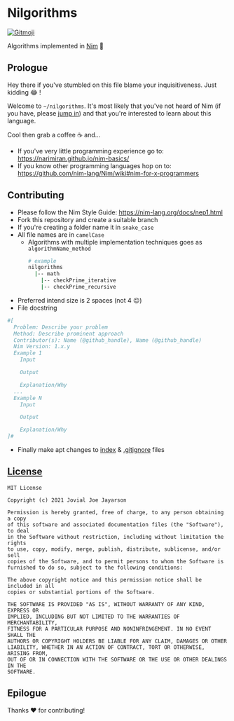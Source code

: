 # Nilgorithms

<a href="https://gitmoji.dev">
  <img src="https://img.shields.io/badge/gitmoji-%20😎-FFDD67.svg" alt="Gitmoji">
</a>

Algorithms implemented in [Nim](https://nim-lang.org/) :crown:

## Prologue

Hey there if you've stumbled on this file blame your inquisitiveness. Just kidding :joy: !

Welcome to `~/nilgorithms`. It's most likely that you've not heard of Nim (if you have, please [jump in](#contributing)) and that you're interested to learn about this language.

Cool then grab a coffee :coffee: and...

- If you've very little programming experience go to: https://narimiran.github.io/nim-basics/
- If you know other programming languages hop on to: https://github.com/nim-lang/Nim/wiki#nim-for-x-programmers

## Contributing

- Please follow the Nim Style Guide: https://nim-lang.org/docs/nep1.html
- Fork this repository and create a suitable branch
- If you're creating a folder name it in `snake_case`
- All file names are in `camelCase`
  - Algorithms with multiple implementation techniques goes as `algorithmName_method`
    ```bash
    # example
    nilgorithms
      |-- math
        |-- checkPrime_iterative
        |-- checkPrime_recursive
    ```
- Preferred intend size is 2 spaces (not 4 :wink:)
- File docstring
```nim
#[
  Problem: Describe your problem
  Method: Describe prominent approach
  Contributor(s): Name (@github_handle), Name (@github_handle)
  Nim Version: 1.x.y
  Example 1
    Input

    Output

    Explanation/Why
  ...
  Example N
    Input

    Output

    Explanation/Why
]#
``` 
- Finally make apt changes to [index](/index.md) & [.gitignore](/.gitignore) files

## [License](/LICENSE)

```
MIT License

Copyright (c) 2021 Jovial Joe Jayarson

Permission is hereby granted, free of charge, to any person obtaining a copy
of this software and associated documentation files (the "Software"), to deal
in the Software without restriction, including without limitation the rights
to use, copy, modify, merge, publish, distribute, sublicense, and/or sell
copies of the Software, and to permit persons to whom the Software is
furnished to do so, subject to the following conditions:

The above copyright notice and this permission notice shall be included in all
copies or substantial portions of the Software.

THE SOFTWARE IS PROVIDED "AS IS", WITHOUT WARRANTY OF ANY KIND, EXPRESS OR
IMPLIED, INCLUDING BUT NOT LIMITED TO THE WARRANTIES OF MERCHANTABILITY,
FITNESS FOR A PARTICULAR PURPOSE AND NONINFRINGEMENT. IN NO EVENT SHALL THE
AUTHORS OR COPYRIGHT HOLDERS BE LIABLE FOR ANY CLAIM, DAMAGES OR OTHER
LIABILITY, WHETHER IN AN ACTION OF CONTRACT, TORT OR OTHERWISE, ARISING FROM,
OUT OF OR IN CONNECTION WITH THE SOFTWARE OR THE USE OR OTHER DEALINGS IN THE
SOFTWARE.
```

## Epilogue

Thanks :heart: for contributing!
